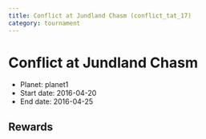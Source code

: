 ```yaml
---
title: Conflict at Jundland Chasm (conflict_tat_17)
category: tournament
---
```

# Conflict at Jundland Chasm

  * Planet: planet1
  * Start date: 2016-04-20
  * End date: 2016-04-25

## Rewards

